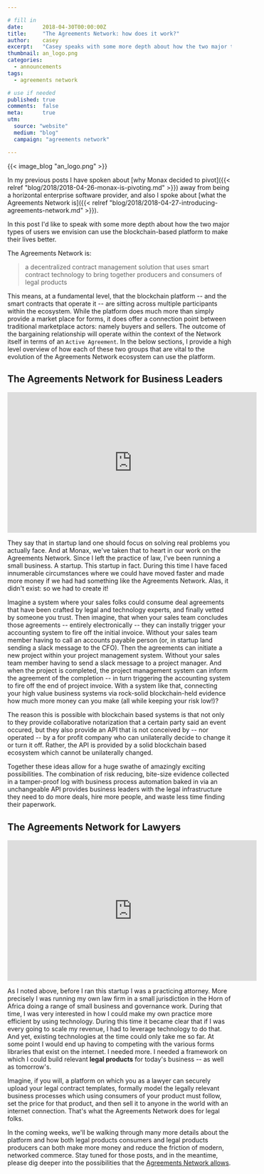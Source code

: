 ```yaml
---

# fill in
date:      2018-04-30T00:00:00Z
title:     "The Agreements Network: how does it work?"
author:    casey
excerpt:   "Casey speaks with some more depth about how the two major types of users the Agreements Network envisions will use the blockchain-based platform to make their lives better."
thumbnail: an_logo.png
categories:
  - announcements
tags:
  - agreements network

# use if needed
published: true
comments:  false
meta:      true
utm:
  source: "website"
  medium: "blog"
  campaign: "agreements network"

---
```


{{< image_blog "an_logo.png" >}}

In my previous posts I have spoken about [why Monax decided to pivot]({{< relref "blog/2018/2018-04-26-monax-is-pivoting.md" >}}) away from being a horizontal enterprise software provider, and also I spoke about [what the Agreements Network is]({{< relref "blog/2018/2018-04-27-introducing-agreements-network.md" >}}).

In this post I'd like to speak with some more depth about how the two major
types of users we envision can use the blockchain-based platform to make their
lives better.

The Agreements Network is:

> a decentralized contract management solution that uses smart contract
> technology to bring together producers and consumers of legal products

This means, at a fundamental level, that the blockchain platform -- and the
smart contracts that operate it -- are sitting across multiple participants
within the ecosystem. While the platform does much more than simply provide a
market place for forms, it does offer a connection point between traditional
marketplace actors: namely buyers and sellers. The outcome of the bargaining
relationship will operate within the context of the Network itself in terms of
an `Active Agreement`. In the below sections, I provide a high level overview of
how each of these two groups that are vital to the evolution of the Agreements
Network ecosystem can use the platform.

## The Agreements Network for Business Leaders

<center><iframe width="560" height="315" src="https://www.youtube-nocookie.com/embed/ypcTTjv_zbw?rel=0&amp;controls=0&amp;showinfo=0" frameborder="0" allow="autoplay; encrypted-media" allowfullscreen></iframe></center>

They say that in startup land one should focus on solving real problems you
actually face. And at Monax, we've taken that to heart in our work on the
Agreements Network. Since I left the practice of law, I've been running a small
business. A startup. This startup in fact. During this time I have faced
innumerable circumstances where we could have moved faster and made more money
if we had had something like the Agreements Network. Alas, it didn't exist: so
we had to create it!

Imagine a system where your sales folks could consume deal agreements that have
been crafted by legal and technology experts, and finally vetted by someone you
trust. Then imagine, that when your sales team concludes those agreements --
entirely electronically -- they can instally trigger your accounting system to
fire off the initial invoice. Without your sales team member having to call an
accounts payable person (or, in startup land sending a slack message to the
CFO). Then the agreements can initiate a new project within your project
management system. Without your sales team member having to send a slack message
to a project manager. And when the project is completed, the project management
system can inform the agreement of the completion -- in turn triggering the
accounting system to fire off the end of project invoice. With a system like
that, connecting your high value business systems via rock-solid blockchain-held
evidence how much more money can you make (all while keeping your risk low!)?

The reason this is possible with blockchain based systems is that not only to
they provide collaborative notarization that a certain party said an event
occured, but they also provide an API that is not conceived by -- nor operated --
by a for profit company who can unilaterally decide to change it or turn it off.
Rather, the API is provided by a solid blockchain based ecosystem which cannot
be unilaterally changed.

Together these ideas allow for a huge swathe of amazingly exciting
possibilities. The combination of risk reducing, bite-size evidence collected in
a tamper-proof log with business process automation baked in via an unchangeable
API provides business leaders with the legal infrastructure they need to do more
deals, hire more people, and waste less time finding their paperwork.

## The Agreements Network for Lawyers

<center><iframe width="560" height="315" src="https://www.youtube-nocookie.com/embed/kaR5JDzk0kE?rel=0&amp;controls=0&amp;showinfo=0" frameborder="0" allow="autoplay; encrypted-media" allowfullscreen></iframe></center>

As I noted above, before I ran this startup I was a practicing attorney. More
precisely I was running my own law firm in a small jurisdiction in the Horn of
Africa doing a range of small business and governance work. During that time, I
was very interested in how I could make my own practice more efficient by using
technology. During this time it became clear that if I was every going to scale
my revenue, I had to leverage technology to do that. And yet, existing
technologies at the time could only take me so far. At some point I would end up
having to competing with the various forms libraries that exist on the internet.
I needed more. I needed a framework on which I could build relevant **legal
products** for today's business -- as well as tomorrow's.

Imagine, if you will, a platform on which you as a lawyer can securely upload
your legal contract templates, formally model the legally relevant business
processes which using consumers of your product must follow, set the price for
that product, and then sell it to anyone in the world with an internet
connection. That's what the Agreements Network does for legal folks.

In the coming weeks, we'll be walking through many more details about the
platform and how both legal products consumers and legal products producers can
both make more money and reduce the friction of modern, networked commerce. Stay
tuned for those posts, and in the meantime, please dig deeper into the
possibilities that the [Agreements Network allows](https://agreements.network).
